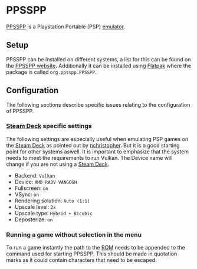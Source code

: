 # PPSSPP

[PPSSPP](https://ppsspp.org/) is a Playstation Portable (PSP)
[emulator](./emulators.md).

## Setup

PPSSPP can be installed on different systems, a list for this can be found on
the [PPSSPP website](https://ppsspp.org/downloads.html).
Additionally it can be installed using [Flatpak](../linux/flatpak.md) where the
package is called `org.ppsspp.PPSSPP`.

## Configuration

The following sections describe specific issues relating to the configuration
of PPSSPP.

### [Steam Deck](./steam_deck.md) specific settings

The following settings are especially useful when emulating PSP games on the
[Steam Deck](./steam_deck.md) as pointed out by
[nchristopher](https://github.com/nchristopher/steamdeck-emulation/blob/main/emulators/ppsspp.md).
But it is a good starting point for other systems aswell.
It is important to emphasize that the system needs to meet the requirements to
run Vulkan.
The Device name will change if you are not using a
[Steam Deck](./steam_deck.md).

- Backend: `Vulkan`
- Device: `AMD RADV VANGOGH`
- Fullscreen: `on`
- VSync: `on`
- Rendering solution: `Auto (1:1)`
- Upscale level: `2x`
- Upscale type: `Hybrid + Bicubic`
- Deposterize: `on`

### Running a game without selection in the menu

To run a game instantly the path to the [ROM](./emulators.md) needs to be
appended to the command used for starting PPSSPP.
This should be made in quotation marks as it could contain characters that need
to be escaped.
